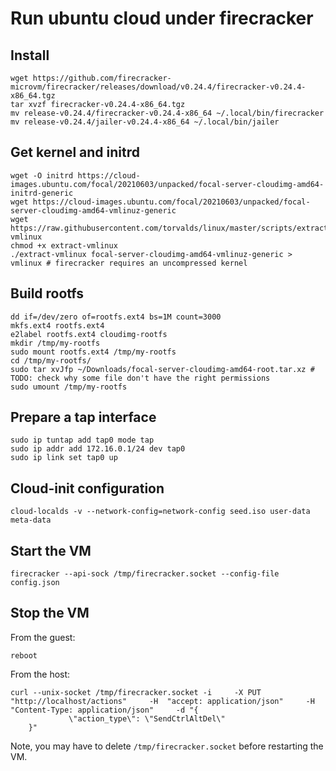 # Run ubuntu cloud under firecracker

## Install

```
wget https://github.com/firecracker-microvm/firecracker/releases/download/v0.24.4/firecracker-v0.24.4-x86_64.tgz
tar xvzf firecracker-v0.24.4-x86_64.tgz
mv release-v0.24.4/firecracker-v0.24.4-x86_64 ~/.local/bin/firecracker
mv release-v0.24.4/jailer-v0.24.4-x86_64 ~/.local/bin/jailer
```

## Get kernel and initrd

```
wget -O initrd https://cloud-images.ubuntu.com/focal/20210603/unpacked/focal-server-cloudimg-amd64-initrd-generic
wget https://cloud-images.ubuntu.com/focal/20210603/unpacked/focal-server-cloudimg-amd64-vmlinuz-generic
wget https://raw.githubusercontent.com/torvalds/linux/master/scripts/extract-vmlinux
chmod +x extract-vmlinux
./extract-vmlinux focal-server-cloudimg-amd64-vmlinuz-generic > vmlinux # firecracker requires an uncompressed kernel
```

## Build rootfs

```
dd if=/dev/zero of=rootfs.ext4 bs=1M count=3000
mkfs.ext4 rootfs.ext4
e2label rootfs.ext4 cloudimg-rootfs
mkdir /tmp/my-rootfs
sudo mount rootfs.ext4 /tmp/my-rootfs
cd /tmp/my-rootfs/
sudo tar xvJfp ~/Downloads/focal-server-cloudimg-amd64-root.tar.xz # TODO: check why some file don't have the right permissions
sudo umount /tmp/my-rootfs
```

## Prepare a tap interface

```
sudo ip tuntap add tap0 mode tap
sudo ip addr add 172.16.0.1/24 dev tap0
sudo ip link set tap0 up
```

## Cloud-init configuration

```
cloud-localds -v --network-config=network-config seed.iso user-data meta-data
```

## Start the VM

```
firecracker --api-sock /tmp/firecracker.socket --config-file config.json
```

## Stop the VM

From the guest:

```
reboot
```

From the host:

```
curl --unix-socket /tmp/firecracker.socket -i     -X PUT "http://localhost/actions"     -H  "accept: application/json"     -H  "Content-Type: application/json"     -d "{
             \"action_type\": \"SendCtrlAltDel\"
    }"
```

Note, you may have to delete `/tmp/firecracker.socket` before restarting the VM.
